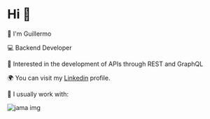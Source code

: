 # Hi :wave: 
:round_pushpin: I'm Guillermo 

:computer: Backend Developer 

:seedling: Interested in the development of APIs through REST and GraphQL

:earth_africa: You can visit my [Linkedin](https://www.linkedin.com/in/guillermo-pat%C3%B3n-garc%C3%ADa/) profile.

:wrench: I usually work with: 

![jama img](https://camo.githubusercontent.com/c1b0b505a0bc50465b83d782c1b8aae51b6e3832b670958f6c538be69dcb0bc0/68747470733a2f2f696d672e736869656c64732e696f2f62616467652f6a6176612d2539334938323334422e7376673f267374796c653d666f722d7468652d6261646765266c6f676f3d6a617661266c6f676f436f6c6f723d62726f776e)
